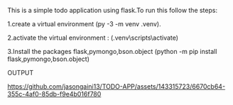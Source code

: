 This is a simple todo application using flask.To run this follow the steps:

1.create a virtual environment (py -3 -m venv .venv).

2.activate the virtual environment : (.venv\scripts\activate)

3.Install the packages flask,pymongo,bson.object (python -m pip install flask,pymongo,bson.object)


OUTPUT


https://github.com/jasongaini13/TODO-APP/assets/143315723/6670cb64-355c-4af0-85db-f9e4b016f780

